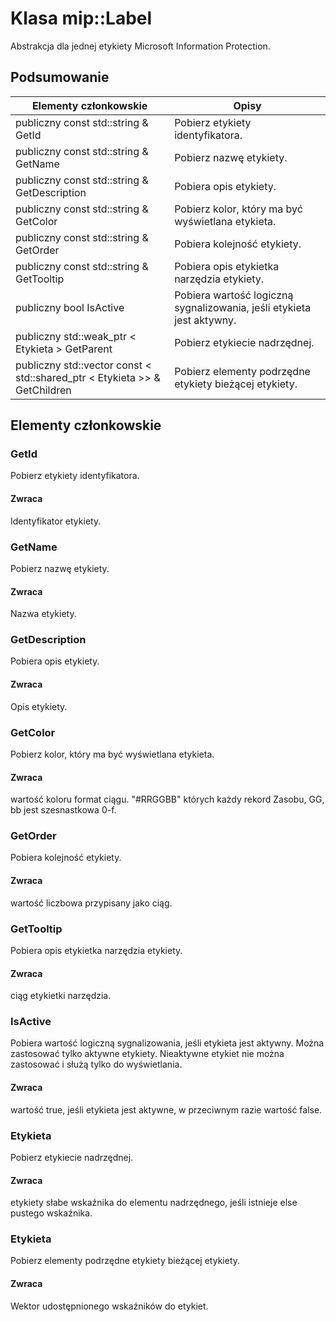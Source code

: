# <a name="class-miplabel"></a>Klasa mip::Label 
Abstrakcja dla jednej etykiety Microsoft Information Protection.
## <a name="summary"></a>Podsumowanie
 Elementy członkowskie                        | Opisy                                
--------------------------------|---------------------------------------------
publiczny const std::string & GetId | Pobierz etykiety identyfikatora.
publiczny const std::string & GetName | Pobierz nazwę etykiety.
publiczny const std::string & GetDescription | Pobiera opis etykiety.
publiczny const std::string & GetColor | Pobierz kolor, który ma być wyświetlana etykieta.
publiczny const std::string & GetOrder | Pobiera kolejność etykiety.
publiczny const std::string & GetTooltip | Pobiera opis etykietka narzędzia etykiety.
publiczny bool IsActive | Pobiera wartość logiczną sygnalizowania, jeśli etykieta jest aktywny.
publiczny std::weak_ptr < Etykieta > GetParent | Pobierz etykiecie nadrzędnej.
publiczny std::vector const < std::shared_ptr < Etykieta >> & GetChildren | Pobierz elementy podrzędne etykiety bieżącej etykiety.
## <a name="members"></a>Elementy członkowskie
### <a name="getid"></a>GetId
Pobierz etykiety identyfikatora.
#### <a name="returns"></a>Zwraca
Identyfikator etykiety.
### <a name="getname"></a>GetName
Pobierz nazwę etykiety.
#### <a name="returns"></a>Zwraca
Nazwa etykiety.
### <a name="getdescription"></a>GetDescription
Pobiera opis etykiety.
#### <a name="returns"></a>Zwraca
Opis etykiety.
### <a name="getcolor"></a>GetColor
Pobierz kolor, który ma być wyświetlana etykieta.
#### <a name="returns"></a>Zwraca
wartość koloru format ciągu. "#RRGGBB" których każdy rekord Zasobu, GG, bb jest szesnastkowa 0-f.
### <a name="getorder"></a>GetOrder
Pobiera kolejność etykiety.
#### <a name="returns"></a>Zwraca
wartość liczbowa przypisany jako ciąg.
### <a name="gettooltip"></a>GetTooltip
Pobiera opis etykietka narzędzia etykiety.
#### <a name="returns"></a>Zwraca
ciąg etykietki narzędzia.
### <a name="isactive"></a>IsActive
Pobiera wartość logiczną sygnalizowania, jeśli etykieta jest aktywny.
Można zastosować tylko aktywne etykiety. Nieaktywne etykiet nie można zastosować i służą tylko do wyświetlania. 
#### <a name="returns"></a>Zwraca
wartość true, jeśli etykieta jest aktywne, w przeciwnym razie wartość false.
### <a name="label"></a>Etykieta
Pobierz etykiecie nadrzędnej.
#### <a name="returns"></a>Zwraca
etykiety słabe wskaźnika do elementu nadrzędnego, jeśli istnieje else pustego wskaźnika.
### <a name="label"></a>Etykieta
Pobierz elementy podrzędne etykiety bieżącej etykiety.
#### <a name="returns"></a>Zwraca
Wektor udostępnionego wskaźników do etykiet.